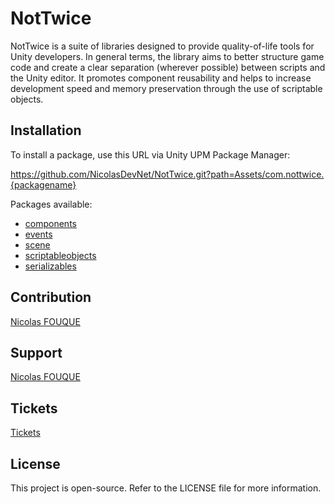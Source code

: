 # NotTwice
NotTwice is a suite of libraries designed to provide quality-of-life tools for Unity developers. In general terms, the library aims to better structure game code and create a clear separation (wherever possible) between scripts and the Unity editor. It promotes component reusability and helps to increase development speed and memory preservation through the use of scriptable objects.

## Installation
To install a package, use this URL via Unity UPM Package Manager:

https://github.com/NicolasDevNet/NotTwice.git?path=Assets/com.nottwice.{packagename}

Packages available:

- [components](https://github.com/NicolasDevNet/NotTwice/tree/main/Assets/com.nottwice.components)
- [events](https://github.com/NicolasDevNet/NotTwice/tree/main/Assets/com.nottwice.events)
- [scene](https://github.com/NicolasDevNet/NotTwice/tree/main/Assets/com.nottwice.scene)
- [scriptableobjects](https://github.com/NicolasDevNet/NotTwice/tree/main/Assets/com.nottwice.scriptableobjects)
- [serializables](https://github.com/NicolasDevNet/NotTwice/tree/main/Assets/com.nottwice.serializables)

## Contribution
[Nicolas FOUQUE](https://nfodevfreelance.fr/)

## Support
[Nicolas FOUQUE](mailto:n.fouquedev@outlook.fr)

## Tickets
[Tickets](https://github.com/NicolasDevNet/NotTwice/issues)

## License
This project is open-source. Refer to the LICENSE file for more information.
